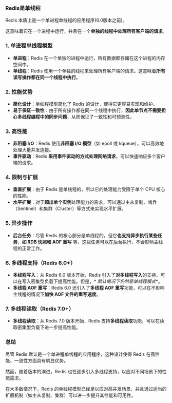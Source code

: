 ### Redis是单线程

Redis 本质上是一个单进程单线程的应用程序(6.0版本之前)。

这意味着它在一个进程中运行，并且在一个**单独的线程中处理所有客户端的请求**。

### 1. **单进程单线程模型**

- **单进程**：Redis 在一个单独的进程中运行，所有数据都存储在这个进程的内存空间中。
- **单线程**：Redis 使用一个单独的线程来处理所有客户端的请求。这意味着**所有读写操作都在同一个线程中执行**。

### 2. **性能优势**

- **简化设计**：单线程模型简化了 Redis 的设计，使得它更容易实现和维护。
- **易于保证一致性**：由于所有操作都在同一个线程中执行，**因此单节点不需要担心多线程编程中的同步问题**，从而保证了一致性和可预测性。

### 3. **高性能**

- **非阻塞 I/O**：Redis 使用**非阻塞 I/O 模型**（如 epoll 或 kqueue），可以高效地处理大量并发连接。
- **事件驱动**：Redis **采用事件驱动的方式处理网络请求**，可以快速响应多个客户端的请求。

### 4. **限制与扩展**

- **垂直扩展**：由于 Redis 是单线程的，所以它的处理能力受限于单个 CPU 核心的性能。
- **水平扩展**：对于**超出单个实例**处理能力的需求，可以通过主从复制、哨兵（Sentinel）和集群（Cluster）等方式来实现水平扩展。

### 5. **异步操作**

- **后台任务**：尽管 Redis 的核心部分是单线程的，但它**也支持异步执行某些任务**，**如 RDB 快照和 AOF 重写**
  等，这些任务可以在后台执行，不会影响主线程的正常工作。

### 6. **多线程支持（Redis 6.0+）**

- **多线程写入**：从 Redis 6.0 版本开始，Redis 引入了**对多线程写入**的支持，可以在写入密集型负载下提高性能。但是，*
  *默认情况下仍然是单线程模式**。
- **多线程 AOF 重写**：Redis 6.0 还引入了**多线程 AOF 重写**功能，可以在不影响主线程的情况下**加快 AOF 文件的重写速度**。

### 7. **多线程读取（Redis 7.0+）**

- **多线程读取**：从 Redis 7.0 版本开始，Redis 支持**多线程读取**功能，可以在读取密集型负载下进一步提高性能。

### 总结

尽管 Redis 默认是一个单进程单线程的应用程序，这种设计使得 Redis 在高性能、一致性方面具有明显优势。

然而，随着版本的演进，Redis 也在逐步引入多线程支持，以应对不同场景下的性能需求。

在大多数情况下，Redis 的单线程模型已经足以应对高并发场景，并且通过适当的扩展机制（如主从复制、集群）可以进一步提升其性能和可用性。
